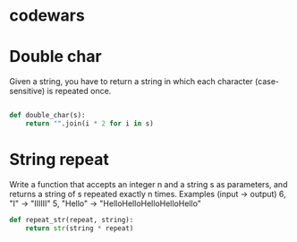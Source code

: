 # codewars

# Double char

Given a string, you have to return a string in which each character (case-sensitive) is repeated once.
```python

def double_char(s):
    return "".join(i * 2 for i in s)
```
# String repeat

Write a function that accepts an integer n and a string s as parameters, and returns a string of s repeated exactly n times.
Examples (input -> output)
6, "I"     -> "IIIIII"
5, "Hello" -> "HelloHelloHelloHelloHello"

```python
def repeat_str(repeat, string):
    return str(string * repeat)
```